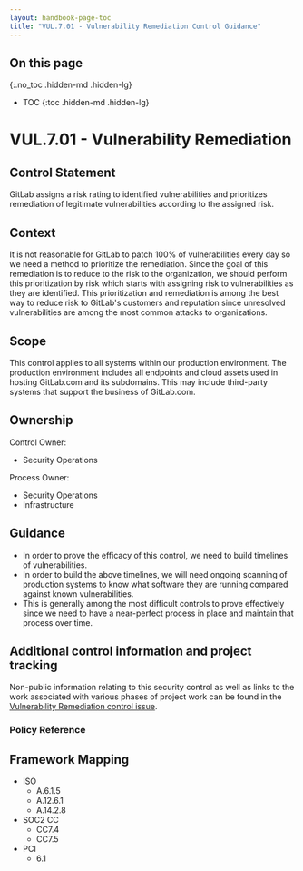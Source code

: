 ```yaml
---
layout: handbook-page-toc
title: "VUL.7.01 - Vulnerability Remediation Control Guidance"
---
```


## On this page
{:.no_toc .hidden-md .hidden-lg}

- TOC
{:toc .hidden-md .hidden-lg}

# VUL.7.01 - Vulnerability Remediation

## Control Statement

GitLab assigns a risk rating to identified vulnerabilities and prioritizes remediation of legitimate vulnerabilities according to the assigned risk.

## Context

It is not reasonable for GitLab to patch 100% of vulnerabilities every day so we need a method to prioritize the remediation. Since the goal of this remediation is to reduce to the risk to the organization, we should perform this prioritization by risk which starts with assigning risk to vulnerabilities as they are identified. This prioritization and remediation is among the best way to reduce risk to GitLab's customers and reputation since unresolved vulnerabilities are among the most common attacks to organizations.

## Scope

This control applies to all systems within our production environment. The production environment includes all endpoints and cloud assets used in hosting GitLab.com and its subdomains. This may include third-party systems that support the business of GitLab.com.


## Ownership

Control Owner:

* Security Operations

Process Owner:

* Security Operations
* Infrastructure

## Guidance

* In order to prove the efficacy of this control, we need to build timelines of vulnerabilities.
* In order to build the above timelines, we will need ongoing scanning of production systems to know what software they are running compared against known vulnerabilities.
* This is generally among the most difficult controls to prove effectively since we need to have a near-perfect process in place and maintain that process over time.

## Additional control information and project tracking

Non-public information relating to this security control as well as links to the work associated with various phases of project work can be found in the [Vulnerability Remediation control issue](https://gitlab.com/gitlab-com/gl-security/compliance/compliance/issues/948).

### Policy Reference

## Framework Mapping

* ISO
  * A.6.1.5
  * A.12.6.1
  * A.14.2.8
* SOC2 CC
  * CC7.4
  * CC7.5
* PCI
  * 6.1
